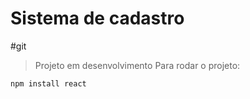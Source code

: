 <h1>Sistema de cadastro</h1>
#git

> Projeto em desenvolvimento
Para rodar o projeto:
```
npm install react
```
